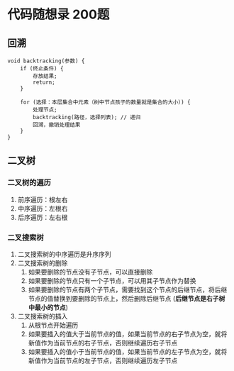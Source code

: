 # 代码随想录 200题

## 回溯

```
void backtracking(参数) {
    if (终止条件) {
        存放结果;
        return;
    }

    for (选择：本层集合中元素（树中节点孩子的数量就是集合的大小）) {
        处理节点;
        backtracking(路径，选择列表); // 递归
        回溯，撤销处理结果
    }
}
```

## 二叉树

### 二叉树的遍历

1. 前序遍历：根左右
2. 中序遍历：左根右
3. 后序遍历：左右根

### 二叉搜索树

1. 二叉搜索树的中序遍历是升序序列
2. 二叉搜索树的删除
   1. 如果要删除的节点没有子节点，可以直接删除
   2. 如果要删除的节点只有一个子节点，可以用其子节点作为替换
   3. 如果要删除的节点有两个子节点，需要找到这个节点的后继节点，将后继节点的值替换到要删除的节点上，然后删除后继节点 (**后继节点是右子树中最小的节点**)
3. 二叉搜索树的插入
   1. 从根节点开始遍历
   2. 如果要插入的值大于当前节点的值，如果当前节点的右子节点为空，就将新值作为当前节点的右子节点，否则继续遍历右子节点
   3. 如果要插入的值小于当前节点的值，如果当前节点的左子节点为空，就将新值作为当前节点的左子节点，否则继续遍历左子节点